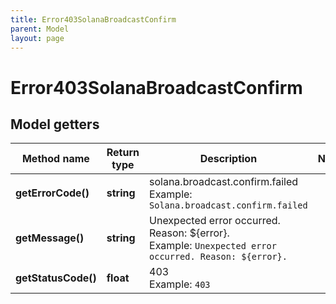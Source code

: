 ```yaml
---
title: Error403SolanaBroadcastConfirm
parent: Model
layout: page
---
```


# Error403SolanaBroadcastConfirm

## Model getters

Method name | Return type | Description | Notes
------------ | ------------- | ------------- | -------------
**getErrorCode()** | **string** | solana.broadcast.confirm.failed <br>Example: `Solana.broadcast.confirm.failed` |
**getMessage()** | **string** | Unexpected error occurred. Reason: ${error}. <br>Example: `Unexpected error occurred. Reason: ${error}.` |
**getStatusCode()** | **float** | 403 <br>Example: `403` |

